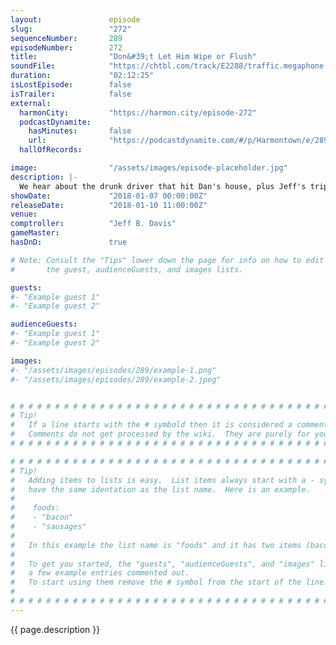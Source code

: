 ```yaml
---
layout:               episode
slug:                 "272"
sequenceNumber:       289
episodeNumber:        272
title:                "Don&#39;t Let Him Wipe or Flush"
soundFile:            "https://chtbl.com/track/E2288/traffic.megaphone.fm/STA7319556997.mp3?updated=1596858894"
duration:             "02:12:25"
isLostEpisode:        false
isTrailer:            false
external:
  harmonCity:         "https://harmon.city/episode-272"
  podcastDynamite:
    hasMinutes:       false
    url:              "https://podcastdynamite.com/#/p/Harmontown/e/289/272"
  hallOfRecords:      

image:                "/assets/images/episode-placeholder.jpg"
description: |-
  We hear about the drunk driver that hit Dan's house, plus Jeff's trip to India. Everyone questions Steve Levy's doctor's qualifications, but is glad he's alive. While roleplaying, the gang stakes out an in-use restroom for a very, very long time.
showDate:             "2018-01-07 00:00:00Z"
releaseDate:          "2018-01-10 11:00:00Z"
venue:                
comptroller:          "Jeff B. Davis"
gameMaster:           
hasDnD:               true

# Note: Consult the "Tips" lower down the page for info on how to edit
#       the guest, audienceGuests, and images lists.

guests:
#- "Example guest 1"
#- "Example guest 2"

audienceGuests:
#- "Example guest 1"
#- "Example guest 2"

images:
#- "/assets/images/episodes/289/example-1.png"
#- "/assets/images/episodes/289/example-2.jpeg"


# # # # # # # # # # # # # # # # # # # # # # # # # # # # # # # # # # # # # # # # # # # # #
# Tip!
#   If a line starts with the # symbold then it is considered a comment.
#   Comments do not get processed by the wiki.  They are purely for your information.
# # # # # # # # # # # # # # # # # # # # # # # # # # # # # # # # # # # # # # # # # # # # #

# # # # # # # # # # # # # # # # # # # # # # # # # # # # # # # # # # # # # # # # # # # # #
# Tip!
#   Adding items to lists is easy.  List items always start with a - symbol and have
#   have the same identation as the list name.  Here is an example.
#
#    foods:
#    - "bacon"
#    - "sausages"
#
#   In this example the list name is "foods" and it has two items (bacon, and sausages).
#
#   To get you started, the "guests", "audienceGuests", and "images" lists below have
#   a few example entries commented out.
#   To start using them remove the # symbol from the start of the line.
#
# # # # # # # # # # # # # # # # # # # # # # # # # # # # # # # # # # # # # # # # # # # # #
---
```


<!-- The episode description will be rendered here -->
{{ page.description }}

<!-- Add your content BELOW here -->
<!-- vvvvvvvvvvvvvvvvvvvvvvvvvvv -->




<!-- ^^^^^^^^^^^^^^^^^^^^^^^^^^^ -->
<!-- Add your content ABOVE here -->

<!-- The episode gallery will be rendered here -->